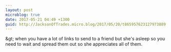```yaml
---
layout: post
microblog: true
date: 2017-05-21 04:49 +1300
guid: http://JacksonOfTrades.micro.blog/2017/05/20/t865957623127973889.html
---
```

&amp;gt; when you have a lot of links to send to a friend but she's asleep so you need to wait and spread them out so she appreciates all of them.
